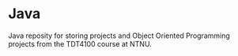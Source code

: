 # Java
Java reposity for storing projects and Object Oriented Programming projects from the TDT4100 course at NTNU.
